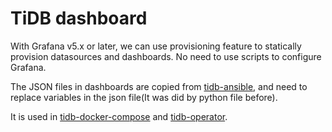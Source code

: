 # TiDB dashboard 
With Grafana v5.x or later, we can use provisioning feature to statically provision datasources and dashboards. No need to use scripts to configure Grafana.

The JSON files in dashboards are copied from [tidb-ansible](https://github.com/pingcap/tidb-ansible/tree/master/scripts), and need to replace variables in the json file(It was did by python file before).

It is used in [tidb-docker-compose](https://github.com/pingcap/tidb-docker-compose) and [tidb-operator](https://github.com/pingcap/tidb-operator). 



